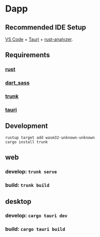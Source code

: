 # Dapp

## Recommended IDE Setup

[VS Code](https://code.visualstudio.com/) + [Tauri](https://marketplace.visualstudio.com/items?itemName=tauri-apps.tauri-vscode) + [rust-analyzer](https://marketplace.visualstudio.com/items?itemName=rust-lang.rust-analyzer).

## Requirements
### [rust][rust]
### [dart_sass][dart_sass]
### [trunk][trunk]
### [tauri][tauri]

## Development
  ```
  rustup target add wasm32-unknown-unknown
  cargo install trunk
  ```
## web 
### develop: `trunk serve` 
### build: `trunk build`

## desktop
### develop: `cargo tauri dev`
### build: `cargo tauri build`


[Tauri]: https://tauri.app/v1/guides/getting-started/prerequisites
[yew]: https://yew.rs/
[trunk]: https://trunkrs.dev/
[dart_sass]: https://github.com/sass/dart-sass
[rust]: https://www.rust-lang.org/